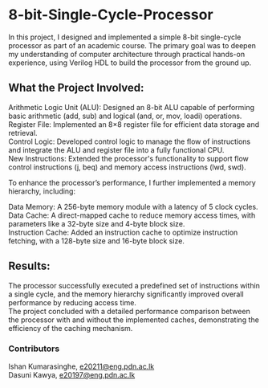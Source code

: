 # 8-bit-Single-Cycle-Processor

In this project, I designed and implemented a simple 8-bit single-cycle processor as part of an academic course. The primary goal was to deepen my understanding of computer architecture through practical hands-on experience, using Verilog HDL to build the processor from the ground up.

## What the Project Involved:
Arithmetic Logic Unit (ALU): Designed an 8-bit ALU capable of performing basic arithmetic (add, sub) and logical (and, or, mov, loadi) operations.<br>
Register File: Implemented an 8×8 register file for efficient data storage and retrieval.<br>
Control Logic: Developed control logic to manage the flow of instructions and integrate the ALU and register file into a fully functional CPU.<br>
New Instructions: Extended the processor's functionality to support flow control instructions (j, beq) and memory access instructions (lwd, swd).<br>

To enhance the processor’s performance, I further implemented a memory hierarchy, including:<br>

Data Memory: A 256-byte memory module with a latency of 5 clock cycles.<br>
Data Cache: A direct-mapped cache to reduce memory access times, with parameters like a 32-byte size and 4-byte block size.<br>
Instruction Cache: Added an instruction cache to optimize instruction fetching, with a 128-byte size and 16-byte block size.<br>

## Results:
The processor successfully executed a predefined set of instructions within a single cycle, and the memory hierarchy significantly improved overall performance by reducing access time.<br>
The project concluded with a detailed performance comparison between the processor with and without the implemented caches, demonstrating the efficiency of the caching mechanism.

### Contributors
Ishan Kumarasinghe, e20211@eng.pdn.ac.lk<br>
Dasuni Kawya, e20197@eng.pdn.ac.lk
